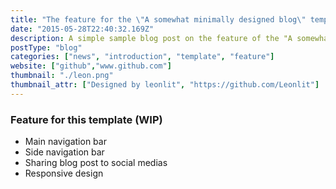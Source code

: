 ```yaml
---
title: "The feature for the \"A somewhat minimally designed blog\" template"
date: "2015-05-28T22:40:32.169Z"
description: A simple sample blog post on the feature of the "A somewhat minimally designed blog" template
postType: "blog"
categories: ["news", "introduction", "template", "feature"]
website: ["github","www.github.com"]
thumbnail: "./leon.png"
thumbnail_attr: ["Designed by leonlit", "https://github.com/Leonlit"]
---
```


### Feature for this template (WIP)
 - Main navigation bar
 - Side navigation bar
 - Sharing blog post to social medias
 - Responsive design